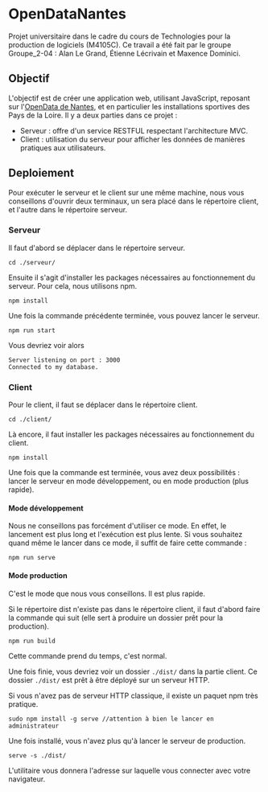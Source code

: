 ﻿# OpenDataNantes

Projet universitaire dans le cadre du cours de Technologies pour la production de 
logiciels (M4105C). Ce travail a été fait par le groupe Groupe_2-04 : Alan Le Grand, 
Étienne Lécrivain et Maxence Dominici.

## Objectif

L'objectif est de créer une application web, utilisant JavaScript, reposant sur
l'[OpenData de Nantes](https://data.nantesmetropole.fr/pages/home/), et en
particulier les installations sportives des Pays de la Loire.
Il y a deux parties dans ce projet :
- Serveur : offre d'un service RESTFUL respectant l'architecture MVC.
- Client : utilisation du serveur pour afficher les données de manières
pratiques aux utilisateurs.

## Deploiement

Pour exécuter le serveur et le client sur une même machine, nous vous
conseillons d'ouvrir deux terminaux, un sera placé dans le répertoire client, et l'autre
dans le répertoire serveur.

### Serveur

Il faut d'abord se déplacer dans le répertoire serveur.
```
cd ./serveur/
```
Ensuite il s'agit d'installer les packages nécessaires au fonctionnement du serveur.
Pour cela, nous utilisons npm.
```
npm install
```
Une fois la commande précédente terminée, vous pouvez lancer le serveur.
```
npm run start
```
Vous devriez voir alors
```
Server listening on port : 3000
Connected to my database.
```

### Client

Pour le client, il faut se déplacer dans le répertoire client.
```
cd ./client/
```
Là encore, il faut installer les packages nécessaires au fonctionnement du client.
```
npm install
```
Une fois que la commande est terminée, vous avez deux possibilités : lancer le serveur 
en mode développement, ou en mode production (plus rapide).

#### Mode développement

Nous ne conseillons pas forcément d'utiliser ce mode. En effet, le lancement est plus long
et l'exécution est plus lente. Si vous souhaitez quand même le lancer dans ce mode,
il suffit de faire cette commande :
```
npm run serve
```

#### Mode production

C'est le mode que nous vous conseillons. Il est plus rapide.

Si le répertoire dist n'existe pas dans le répertoire client, il faut d'abord faire
la commande qui suit (elle sert à produire un dossier prêt pour la production).
```
npm run build
```
Cette commande prend du temps, c'est normal.

Une fois finie, vous devriez voir un dossier `./dist/` dans la partie client.
Ce dossier `./dist/` est prêt à être déployé sur un serveur HTTP.

Si vous n'avez pas de serveur HTTP classique, il existe un paquet npm très pratique.
```
sudo npm install -g serve //attention à bien le lancer en administrateur
```
Une fois installé, vous n'avez plus qu'à lancer le serveur de production.
```
serve -s ./dist/
```
L'utilitaire vous donnera l'adresse sur laquelle vous connecter avec votre navigateur.